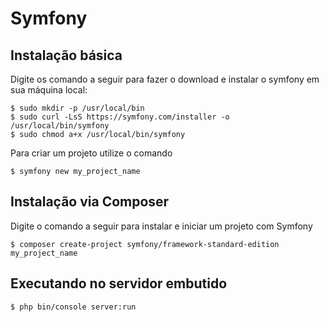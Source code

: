 # Symfony

## Instalação básica

Digite os comando a seguir para fazer o download e instalar o symfony em sua máquina local:

    $ sudo mkdir -p /usr/local/bin
    $ sudo curl -LsS https://symfony.com/installer -o /usr/local/bin/symfony
    $ sudo chmod a+x /usr/local/bin/symfony

Para criar um projeto utilize o comando

    $ symfony new my_project_name



## Instalação via Composer

Digite o comando a seguir para instalar e iniciar um projeto com Symfony

    $ composer create-project symfony/framework-standard-edition my_project_name



## Executando no servidor embutido

    $ php bin/console server:run


